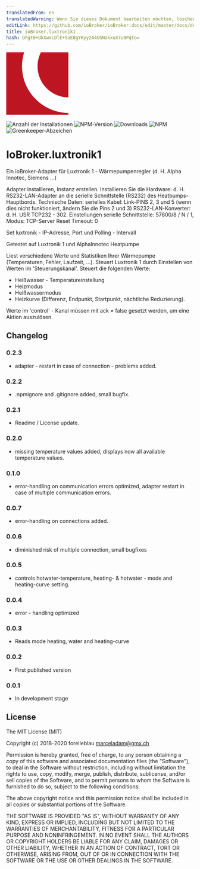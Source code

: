 ```yaml
---
translatedFrom: en
translatedWarning: Wenn Sie dieses Dokument bearbeiten möchten, löschen Sie bitte das Feld "translationsFrom". Andernfalls wird dieses Dokument automatisch erneut übersetzt
editLink: https://github.com/ioBroker/ioBroker.docs/edit/master/docs/de/adapterref/iobroker.luxtronik1/README.md
title: ioBroker.luxtronik1
hash: DFgt0+UkXwVLDlE+SoE8gYKyy2A4U5NakxuX7u0Pqto=
---
```

![Logo](../../../en/adapterref/iobroker.luxtronik1/admin/luxtronik1.png)

![Anzahl der Installationen](http://iobroker.live/badges/luxtronik1-stable.svg)
![NPM-Version](http://img.shields.io/npm/v/iobroker.luxtronik1.svg)
![Downloads](https://img.shields.io/npm/dm/iobroker.luxtronik1.svg)
![NPM](https://nodei.co/npm/iobroker.luxtronik1.png?downloads=true)
![Greenkeeper-Abzeichen](https://badges.greenkeeper.io/iobroker-community-adapters/ioBroker.luxtronik1.svg)

# IoBroker.luxtronik1
Ein ioBroker-Adapter für Luxtronik 1 - Wärmepumpenregler (d. H. Alpha Innotec, Siemens ...)

Adapter installieren, Instanz erstellen.
Installieren Sie die Hardware: d. H. RS232-LAN-Adapter an die serielle Schnittstelle (RS232) des Heatbumps-Hauptbords.
Technische Daten: serielles Kabel: Link-PINS 2, 3 und 5 (wenn dies nicht funktioniert, ändern Sie die Pins 2 und 3) RS232-LAN-Konverter: d. H. USR TCP232 - 302.
Einstellungen serielle Schnittstelle: 57600/8 / N / 1, Modus: TCP-Server Reset Timeout: 0

Set luxtronik - IP-Adresse, Port und Polling - Intervall

Getestet auf Luxtronik 1 und AlphaInnotec Heatpumpe

Liest verschiedene Werte und Statistiken Ihrer Wärmepumpe (Temperaturen, Fehler, Laufzeit, ...).
Steuert Luxtronik 1 durch Einstellen von Werten im 'Steuerungskanal'. Steuert die folgenden Werte:

- Heißwasser - Temperatureinstellung
- Heizmodus
- Heißwassermodus
- Heizkurve (Differenz, Endpunkt, Startpunkt, nächtliche Reduzierung).

Werte im 'control' - Kanal müssen mit ack = false gesetzt werden, um eine Aktion auszulösen.

## Changelog

### 0.2.3

-   adapter - restart in case of connection - problems added.

### 0.2.2

-   .npmignore and .gitignore added, small bugfix.

### 0.2.1

-   Readme / License update.

### 0.2.0

-   missing temperature values added, displays now all available temperature values.

### 0.1.0

-   error-handling on communication errors optimized, adapter restart in case of multiple communication errors.

### 0.0.7

-   error-handling on connections added.

### 0.0.6

-   diminished risk of multiple connection, small bugfixes

### 0.0.5

-   controls hotwater-temperature, heating- & hotwater - mode and heating-curve setting.

### 0.0.4

-   error - handling optimized

### 0.0.3

-   Reads mode heating, water and heating-curve

### 0.0.2

-   First published version

### 0.0.1

-   In development stage

## License

The MIT License (MIT)

Copyright (c) 2018-2020 forelleblau marceladam@gmx.ch

Permission is hereby granted, free of charge, to any person obtaining a copy
of this software and associated documentation files (the "Software"), to deal
in the Software without restriction, including without limitation the rights
to use, copy, modify, merge, publish, distribute, sublicense, and/or sell
copies of the Software, and to permit persons to whom the Software is
furnished to do so, subject to the following conditions:

The above copyright notice and this permission notice shall be included in
all copies or substantial portions of the Software.

THE SOFTWARE IS PROVIDED "AS IS", WITHOUT WARRANTY OF ANY KIND, EXPRESS OR
IMPLIED, INCLUDING BUT NOT LIMITED TO THE WARRANTIES OF MERCHANTABILITY,
FITNESS FOR A PARTICULAR PURPOSE AND NONINFRINGEMENT. IN NO EVENT SHALL THE
AUTHORS OR COPYRIGHT HOLDERS BE LIABLE FOR ANY CLAIM, DAMAGES OR OTHER
LIABILITY, WHETHER IN AN ACTION OF CONTRACT, TORT OR OTHERWISE, ARISING FROM,
OUT OF OR IN CONNECTION WITH THE SOFTWARE OR THE USE OR OTHER DEALINGS IN
THE SOFTWARE.